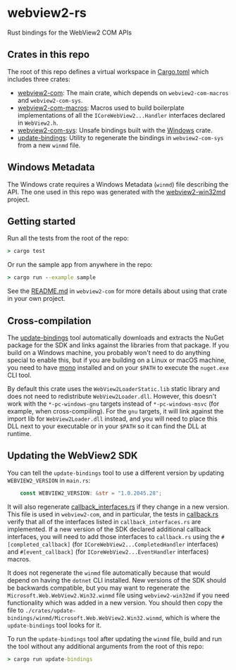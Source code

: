 # webview2-rs
Rust bindings for the WebView2 COM APIs

## Crates in this repo
The root of this repo defines a virtual workspace in [Cargo.toml](./Cargo.toml) which includes three crates:
- [webview2-com](./crates/webview2-com/README.md): The main crate, which depends on `webview2-com-macros` and `webview2-com-sys`.
- [webview2-com-macros](./crates/callback-macros/README.md): Macros used to build boilerplate implementations of all the `ICoreWebView2...Handler` interfaces declared in `WebView2.h`.
- [webview2-com-sys](./crates/bindings/README.md): Unsafe bindings built with the [Windows](https://github.com/microsoft/windows-rs) crate.
- [update-bindings](./crates/update-bindings/README.md): Utility to regenerate the bindings in `webview2-com-sys` from a new `winmd` file.

## Windows Metadata
The Windows crate requires a Windows Metadata (`winmd`) file describing the API. The one used in this repo was generated with the [webview2-win32md](https://github.com/wravery/webview2-win32md) project.

## Getting started
Run all the tests from the root of the repo:
```cmd
> cargo test
```

Or run the sample app from anywhere in the repo:
```cmd
> cargo run --example sample
```

See the [README.md](./crates/webview2-com/README.md) in `webview2-com` for more details about using that crate in your own project.

## Cross-compilation
The [update-bindings](./crates/update-bindings/src/main.rs) tool automatically downloads and extracts the NuGet package for the SDK and links against the libraries from that package. If you build on a Windows machine, you probably won't need to do anything special to enable this, but if you are building on a Linux or macOS machine, you need to have [mono](https://www.mono-project.com/) installed and on your `$PATH` to execute the `nuget.exe` CLI tool.

By default this crate uses the `WebView2LoaderStatic.lib` static library and does not need to redistribute `WebView2Loader.dll`. However, this doesn't work with the `*-pc-windows-gnu` targets instead of `*-pc-windows-msvc` (for example, when cross-compiling). For the `gnu` targets, it will link against the import lib for `WebView2Loader.dll` instead, and you will need to place this DLL next to your executable or in your `$PATH` so it can find the DLL at runtime.

## Updating the WebView2 SDK
You can tell the `update-bindings` tool to use a different version by updating `WEBVIEW2_VERSION` in `main.rs`:
```rust
    const WEBVIEW2_VERSION: &str = "1.0.2045.28";
```
It will also regenerate [callback_interfaces.rs](./crates/bindings/src/callback_interfaces.rs) if they change in a new version. This file is used in `webview2-com`, and in particular, the tests in [callback.rs](./crates/webview2-com/src/callback.rs) verify that all of the interfaces listed in `callback_interfaces.rs` are implemented. If a new version of the SDK declared additional callback interfaces, you will need to add those interfaces to `callback.rs` using the `#[completed_callback]` (for `ICoreWebView2...CompletedHandler` interfaces) and `#[event_callback]` (for `ICoreWebView2...EventHandler` interfaces) macros.

It does not regenerate the `winmd` file automatically because that would depend on having the `dotnet` CLI installed. New versions of the SDK should be backwards compatible, but you may want to regenerate the `Microsoft.Web.WebView2.Win32.winmd` file using `webview2-win32md` if you need functionality which was added in a new version. You should then copy the file to `./crates/update-bindings/winmd/Microsoft.Web.WebView2.Win32.winmd`, which is where the `update-bindings` tool looks for it.

To run the `update-bindings` tool after updating the `winmd` file, build and run the tool without any additional arguments from the root of this repo:
```cmd
> cargo run update-bindings
```
